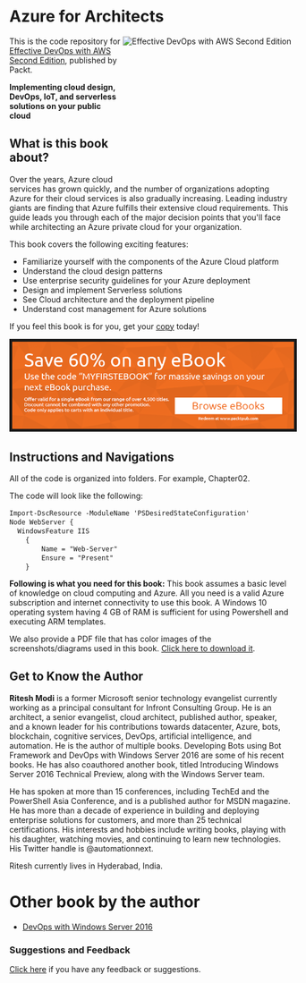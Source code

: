 # Azure for Architects

<a href="https://www.packtpub.com/virtualization-and-cloud/effective-devops-aws-second-edition?utm_source=github&utm_medium=repository&utm_campaign=9781789539974"><img src="https://www.packtpub.com/sites/default/files/9781789539974.png" alt="Effective DevOps with AWS Second Edition" height="256px" align="right"></a>

This is the code repository for [Effective DevOps with AWS Second Edition](https://www.packtpub.com/virtualization-and-cloud/effective-devops-aws-second-edition?utm_source=github&utm_medium=repository&utm_campaign=9781789539974), published by Packt.

**Implementing cloud design, DevOps, IoT, and serverless solutions on your public cloud**

## What is this book about?
Over the years, Azure cloud services has grown quickly, and the number of organizations adopting Azure for their cloud services is also gradually increasing. Leading industry giants are finding that Azure fulfills their extensive cloud requirements.
This guide leads you through each of the major decision points that you'll face while architecting an Azure private cloud for your organization.

This book covers the following exciting features:
* Familiarize yourself with the components of the Azure Cloud platform
* Understand the cloud design patterns
* Use enterprise security guidelines for your Azure deployment
* Design and implement Serverless solutions
* See Cloud architecture and the deployment pipeline
* Understand cost management for Azure solutions

If you feel this book is for you, get your [copy](https://www.amazon.com/dp/1789134323) today!

<a href="https://www.packtpub.com/?utm_source=github&utm_medium=banner&utm_campaign=GitHubBanner"><img src="https://raw.githubusercontent.com/PacktPublishing/GitHub/master/GitHub.png" 
alt="https://www.packtpub.com/" border="5" /></a>

## Instructions and Navigations
All of the code is organized into folders. For example, Chapter02.

The code will look like the following:
```
Import-DscResource -ModuleName 'PSDesiredStateConfiguration'
Node WebServer {
  WindowsFeature IIS
    {
        Name = "Web-Server"
        Ensure = "Present"
    } 

```

**Following is what you need for this book:**
This book assumes a basic level of knowledge on cloud computing and Azure. All you need is a valid Azure subscription and internet connectivity to use this book. A Windows 10 operating system having 4 GB of RAM is sufficient for using Powershell and executing ARM templates.

We also provide a PDF file that has color images of the screenshots/diagrams used in this book. [Click here to download it](https://www.packtpub.com/sites/default/files/downloads/AzureforArchitects_ColorImages.pdf).


## Get to Know the Author
**Ritesh Modi**
is a former Microsoft senior technology evangelist currently working as a principal consultant for Infront Consulting Group. He is an architect, a senior evangelist, cloud architect, published author, speaker, and a known leader for his contributions towards datacenter, Azure, bots, blockchain, cognitive services, DevOps, artificial intelligence, and automation. He is the author of multiple books. Developing Bots using Bot Framework and DevOps with Windows Server 2016 are some of his recent books. He has also coauthored another book, titled Introducing Windows Server 2016 Technical Preview, along with the Windows Server team.

He has spoken at more than 15 conferences, including TechEd and the PowerShell Asia Conference, and is a published author for MSDN magazine. He has more than a decade of experience in building and deploying enterprise solutions for customers, and more than 25 technical certifications. His interests and hobbies include writing books, playing with his daughter, watching movies, and continuing to learn new technologies. His Twitter handle is @automationnext. 

Ritesh currently lives in Hyderabad, India.

# Other book by the author
* [DevOps with Windows Server 2016](https://www.packtpub.com/networking-and-servers/devops-windows-server-2016?utm_source=github&utm_medium=repository&utm_campaign=9781786468550)

### Suggestions and Feedback
[Click here](https://docs.google.com/forms/d/e/1FAIpQLSdy7dATC6QmEL81FIUuymZ0Wy9vH1jHkvpY57OiMeKGqib_Ow/viewform) if you have any feedback or suggestions.
